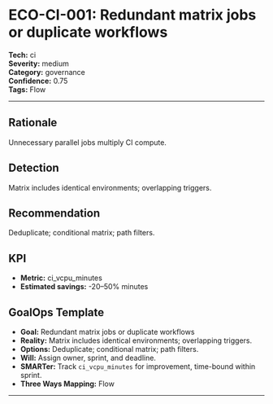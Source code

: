 # ECO-CI-001: Redundant matrix jobs or duplicate workflows

**Tech:** ci  
**Severity:** medium  
**Category:** governance  
**Confidence:** 0.75  
**Tags:** Flow

---

## Rationale
Unnecessary parallel jobs multiply CI compute.

## Detection
Matrix includes identical environments; overlapping triggers.

## Recommendation
Deduplicate; conditional matrix; path filters.

## KPI
- **Metric:** ci_vcpu_minutes  
- **Estimated savings:** -20–50% minutes

## GoalOps Template
- **Goal:** Redundant matrix jobs or duplicate workflows  
- **Reality:** Matrix includes identical environments; overlapping triggers.  
- **Options:** Deduplicate; conditional matrix; path filters.  
- **Will:** Assign owner, sprint, and deadline.  
- **SMARTer:** Track `ci_vcpu_minutes` for improvement, time-bound within sprint.  
- **Three Ways Mapping:** Flow

---


